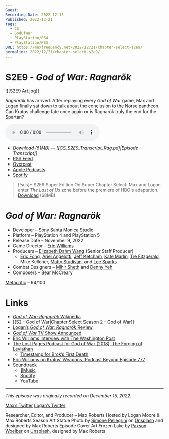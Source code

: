 ```yaml
---
Guest: 
Recording Date: 2022-12-15
Published: 2022-12-21
tags:
  - CS
  - GodOfWar
  - PlayStation/PS4
  - PlayStation/PS5
URL: https://maxfrequency.net/2022/12/21/chapter-select-s2e9/
permalink: 2022/12/21/chapter-select-s2e9/
---
```

# S2E9 - *God of War: Ragnarök*

![[S2E9 Art.jpg]]

*Ragnarök* has arrived. After replaying every *God of War* game, Max and Logan finally sat down to talk about the conclusion to the Norse pantheon. Can Kratos challenge fate once again or is Ragnarök truly the end for the Spartan?

<audio controls>
  <source src="https://traffic.libsyn.com/chapterselectpod/CS_S2E9_Final.mp3">
</audio>

- *[Download](https://traffic.libsyn.com/chapterselectpod/CS_S2E9_Final.mp3) (61MB)  — [[CS_S2E9_Transcript_Rag.pdf|Episode Transcript]]*
- [RSS Feed](https://chapterselectpod.libsyn.com/rss)
- [Overcast](https://overcast.fm/itunes1568777352/chapter-select)
- [Apple Podcasts](https://podcasts.apple.com/us/podcast/chapter-select/id1568777352)
- [Spotify](https://open.spotify.com/show/4f1TLZXbwtSX7uHROe9KlS)

> [!scs]+ S2E9 Super Edition
> On Super Chapter Select: Max and Logan enter *The Last of Us* zone before the premiere of HBO's adaptation. 
> [Download](https://traffic.libsyn.com/chapterselectpod/CS_S2E9_Member_Edition.mp3) (68MB)

# *God of War: Ragnarök*

- Developer – Sony Santa Monica Studio
- Platform – PlayStation 4 and PlayStation 5
- Release Date – November 9, 2022
- Game Director – [Eric Williams](https://www.mobygames.com/developer/sheet/view/developerId,73057/)
- Producers – [Elizabeth Dahm Wang](https://www.mobygames.com/developer/sheet/view/developerId,365536/) (Senior Staff Producer)
	- [Eric Fong](https://www.mobygames.com/developer/sheet/view/developerId,13505/), [Ariel Angelotti](https://www.mobygames.com/developer/sheet/view/developerId,546001/), [Jeff Ketcham](https://www.linkedin.com/in/jeffketcham/), [Kate Marlin](https://www.linkedin.com/in/🎮-katherine-marlin-25860316/?trk=public_profile_browsemap), [Tré Fitzgerald](https://www.linkedin.com/in/trefitzgerald/), Mike Kelleher, [Matty Studivan](https://www.linkedin.com/in/mattys), and [Lee Sparks](https://www.linkedin.com/in/leesparks/)
- Combat Designers – [Mihir Sheth](https://www.mobygames.com/developer/sheet/view/developerId,465766/) and [Denny Yeh](https://www.mobygames.com/developer/sheet/view/developerId,280213/)
- Composers – [Bear McCreary](https://en.wikipedia.org/wiki/Bear_McCreary)

[Metacritic](https://www.metacritic.com/game/playstation-5/god-of-war-ragnarok) – 94/100
# Links

- [*God of War: Ragnarök* Wikipedia](https://en.wikipedia.org/wiki/God_of_War_Ragnarök)
- [[S2 - God of War|Chapter Select Season 2 – God of War]]
- [Logan’s *God of War: Ragnarök* Review](https://comicbook.com/gaming/news/god-of-war-ragnarok-ps5-ps4-review/)
- [*God of War* TV Show Announced](https://www.hollywoodreporter.com/tv/tv-news/amazon-god-of-war-tv-series-1235281943/)
- [Eric Williams Interview with The Washington Post](https://www.washingtonpost.com/video-games/2022/12/14/god-of-war-eric-williams-qa/)
- [The Lost Pages Podcast for God of War (2018), The Forging of Leviathan](https://youtube.com/watch?v=rR8abxOHDls&t=1706)
	- [Timestamp for Brok’s First Death](https://youtube.com/watch?v=rR8abxOHDls&t=2113)
- [Eric Williams on Kratos’ Weapons, Podcast Beyond Episode 777](https://youtube.com/watch?v=fOeWO26Dj5o&t=70)
- Soundtrack
	- [Music](https://music.apple.com/us/album/god-of-war-ragnarök-original-soundtrack/1651184021)
	- [Spotify](https://open.spotify.com/album/7LmeRZOi905AochW9J9FAA)
	- [YouTube](https://youtube.com/playlist?list=OLAK5uy_koQAB9JzJw49W-QCvP5RGSh3I_FCTuLsw&feature=share)

---
*This episode was originally recorded on December 15, 2022.*

[Max’s Twitter](https://www.twitter.com/maxroberts143)
[Logan’s Twitter](https://www.twitter.com/mooreman12)

Researcher, Editor, and Producer – Max Roberts
Hosted by Logan Moore & Max Roberts
Season Art Statue Photo by [Simone Pellegrini](https://unsplash.com/@mazerone) on [Unsplash](https://unsplash.com/photos/L3QG_OBluT0) and designed by Max Roberts
Episode Cover Art Frozen Lake by [Paxson Woelber](https://unsplash.com/@paxsonwoelber) on [Unsplash](https://unsplash.com/photos/mnCdauXR3RE), designed by Max Roberts